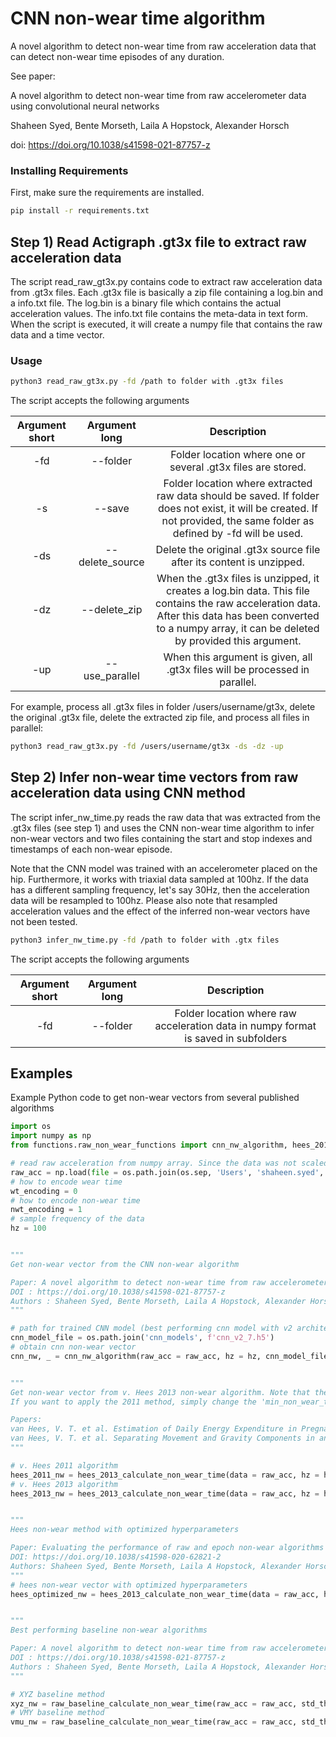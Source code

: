 # CNN non-wear time algorithm
A novel algorithm to detect non-wear time from raw acceleration data that can detect non-wear time episodes of any duration.

See paper:

A novel algorithm to detect non-wear time from raw accelerometer data using convolutional neural networks

Shaheen Syed, Bente Morseth, Laila A Hopstock, Alexander Horsch

doi: https://doi.org/10.1038/s41598-021-87757-z

### Installing Requirements

First, make sure the requirements are installed.

```bash
pip install -r requirements.txt
```


## Step 1) Read Actigraph .gt3x file to extract raw acceleration data
The script read_raw_gt3x.py contains code to extract raw acceleration data from .gt3x files. Each .gt3x file is basically a zip file containing a log.bin and a info.txt file. The log.bin is a binary file which contains the actual acceleration values. The info.txt file contains the meta-data in text form. When the script is executed, it will create a numpy file that contains the raw data and a time vector.

### Usage
```bash
python3 read_raw_gt3x.py -fd /path to folder with .gt3x files
```

The script accepts the following arguments

| Argument  short| Argument long  | Description  |
| :---:   | :-: | :-: |
| -fd | --folder | Folder location where one or several .gt3x files are stored. |
| -s | --save | Folder location where extracted raw data should be saved. If folder does not exist, it will be created. If not provided, the same folder as defined by -fd will be used. |
| -ds | --delete_source | Delete the original .gt3x source file after its content is unzipped. |
| -dz | --delete_zip | When the .gt3x files is unzipped, it creates a log.bin data. This file contains the raw acceleration data. After this data has been converted to a numpy array, it can be deleted by provided this argument.|
| -up | --use_parallel| When this argument is given, all .gt3x files will be processed in parallel.|

For example, process all .gt3x files in folder /users/username/gt3x, delete the original .gt3x file, delete the extracted zip file, and process all files in parallel:

```bash
python3 read_raw_gt3x.py -fd /users/username/gt3x -ds -dz -up
```

## Step 2) Infer non-wear time vectors from raw acceleration data using CNN method
The script infer_nw_time.py reads the raw data that was extracted from the .gt3x files (see step 1) and uses the CNN non-wear time algorithm to infer non-wear vectors and two files containing the start and stop indexes and timestamps of each non-wear episode.

Note that the CNN model was trained with an accelerometer placed on the hip. Furthermore, it works with triaxial data sampled at 100hz. If the data has a different sampling frequency, let's say 30Hz, then the acceleration data will be resampled to 100hz. Please also note that resampled acceleration values and the effect of the inferred non-wear vectors have not been tested.

```bash
python3 infer_nw_time.py -fd /path to folder with .gtx files
```

The script accepts the following arguments

| Argument  short| Argument long  | Description  |
| :---:   | :-: | :-: |
| -fd | --folder | Folder location where raw acceleration data in numpy format is saved in subfolders|

## Examples
Example Python code to get non-wear vectors from several published algorithms

```python
import os
import numpy as np
from functions.raw_non_wear_functions import cnn_nw_algorithm, hees_2013_calculate_non_wear_time, raw_baseline_calculate_non_wear_time

# read raw acceleration from numpy array. Since the data was not scaled, we are dividing it by the acceleration scale to obtain acceleration values in gravity units
raw_acc = np.load(file = os.path.join(os.sep, 'Users', 'shaheen.syed', 'PA', 'acceleration.npz'), allow_pickle=True)['raw_data'] / 256.
# how to encode wear time
wt_encoding = 0
# how to encode non-wear time
nwt_encoding = 1
# sample frequency of the data
hz = 100


"""
Get non-wear vector from the CNN non-wear algorithm

Paper: A novel algorithm to detect non-wear time from raw accelerometer data using convolutional neural networks
DOI : https://doi.org/10.1038/s41598-021-87757-z
Authors : Shaheen Syed, Bente Morseth, Laila A Hopstock, Alexander Horsch
"""

# path for trained CNN model (best performing cnn model with v2 architecture and 7 seconds window)
cnn_model_file = os.path.join('cnn_models', f'cnn_v2_7.h5')
# obtain cnn non-wear vector
cnn_nw, _ = cnn_nw_algorithm(raw_acc = raw_acc, hz = hz, cnn_model_file = cnn_model_file, nwt_encoding = nwt_encoding, wt_encoding = wt_encoding)


"""
Get non-wear vector from v. Hees 2013 non-wear algorithm. Note that the method is identical to the paper published in 2011 but the minimum non-wear time window was increased from 30 to 60 minutes.
If you want to apply the 2011 method, simply change the 'min_non_wear_time_window' to 30

Papers:
van Hees, V. T. et al. Estimation of Daily Energy Expenditure in Pregnant and Non-Pregnant Women Using a Wrist-Worn Tri-Axial Accelerometer. PLoS ONE 6, e22922, DOI: 10.1371/journal.pone.0022922 (2011).
van Hees, V. T. et al. Separating Movement and Gravity Components in an Acceleration Signal and Implications for the Assessment of Human Daily Physical Activity. PLoS ONE 8, e61691, DOI: 10.1371/journal.pone.0061691 (2013).
"""

# v. Hees 2011 algorithm
hees_2011_nw = hees_2013_calculate_non_wear_time(data = raw_acc, hz = hz, min_non_wear_time_window = 30, nwt_encoding = nwt_encoding, wt_encoding = wt_encoding)
# v. Hees 2013 algorithm
hees_2013_nw = hees_2013_calculate_non_wear_time(data = raw_acc, hz = hz, min_non_wear_time_window = 60, nwt_encoding = nwt_encoding, wt_encoding = wt_encoding)


"""
Hees non-wear method with optimized hyperparameters

Paper: Evaluating the performance of raw and epoch non-wear algorithms using multiple accelerometers and electrocardiogram recordings
DOI: https://doi.org/10.1038/s41598-020-62821-2
Authors: Shaheen Syed, Bente Morseth, Laila A Hopstock, Alexander Horsch
"""
# hees non-wear vector with optimized hyperparameters
hees_optimized_nw = hees_2013_calculate_non_wear_time(data = raw_acc, hz = hz, min_non_wear_time_window = 135, std_mg_threshold = 7.0, std_min_num_axes = 1, value_range_mg_threshold = 1.0, value_range_min_num_axes = 1, nwt_encoding = nwt_encoding, wt_encoding = wt_encoding)


"""
Best performing baseline non-wear algorithms

Paper: A novel algorithm to detect non-wear time from raw accelerometer data using convolutional neural networks
DOI : https://doi.org/10.1038/s41598-021-87757-z
Authors : Shaheen Syed, Bente Morseth, Laila A Hopstock, Alexander Horsch
"""

# XYZ baseline method
xyz_nw = raw_baseline_calculate_non_wear_time(raw_acc = raw_acc, std_threshold = 0.004, min_interval = 90, hz = hz, use_vmu = False, nwt_encoding = nwt_encoding, wt_encoding = wt_encoding)
# VMY baseline method
vmu_nw = raw_baseline_calculate_non_wear_time(raw_acc = raw_acc, std_threshold = 0.004, min_interval = 105, hz = hz, use_vmu = True, nwt_encoding = nwt_encoding, wt_encoding = wt_encoding)

```
